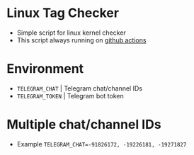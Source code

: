 # Linux Tag Checker
* Simple script for linux kernel checker
* This script always running on [github actions](https://github.com/XSansDroid/linux-checker/actions)

# Environment
* `TELEGRAM_CHAT`   | Telegram chat/channel IDs
* `TELEGRAM_TOKEN`  | Telegram bot token

# Multiple chat/channel IDs
* Example `TELEGRAM_CHAT=-91826172, -19226181, -19271827`